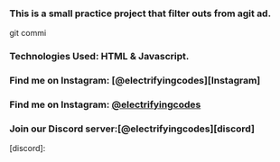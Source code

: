 ### This is a small practice project that filter outs from agit ad.
git commi

### Technologies Used: HTML & Javascript.

### Find me on Instagram: [@electrifyingcodes][Instagram]
### Find me on Instagram: [@electrifyingcodes][Telegram]
### Join our Discord server:[@electrifyingcodes][discord]

[Instgram]:https://www.instagram.com/electrifying_codes
[Telegram]:https://t.me/electrifyingcodes
[discord]: 
